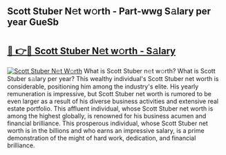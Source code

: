 ## Scott Stuber N𝚎t w𝚘rth - Part-wwg S𝚊lary per year GueSb

# <h2><a href="http://gc02sqp.nevu.top/?p=Scott+Stuber">🔗 👉🔴 Scott Stuber N𝚎t w𝚘rth - S𝚊lary</a></h2>

[![Scott Stuber N𝚎t W𝚘rth](https://i.imgur.com/Oavwk0R.jpeg)](http://gc02sqp.nevu.top/?p=Scott+Stuber)
What is Scott Stuber n𝚎t w𝚘rth? What is Scott Stuber s𝚊lary per year?
This wealthy individual's Scott Stuber net worth is considerable, positioning him among the industry's elite. His yearly remuneration is impressive, but Scott Stuber net worth is rumored to be even larger as a result of his diverse business activities and extensive real estate portfolio. This affluent individual, whose Scott Stuber net worth is among the highest globally, is renowned for his business acumen and financial brilliance. This prosperous individual, whose Scott Stuber net worth is in the billions and who earns an impressive salary, is a prime demonstration of the might of hard work, dedication, and financial brilliance.
